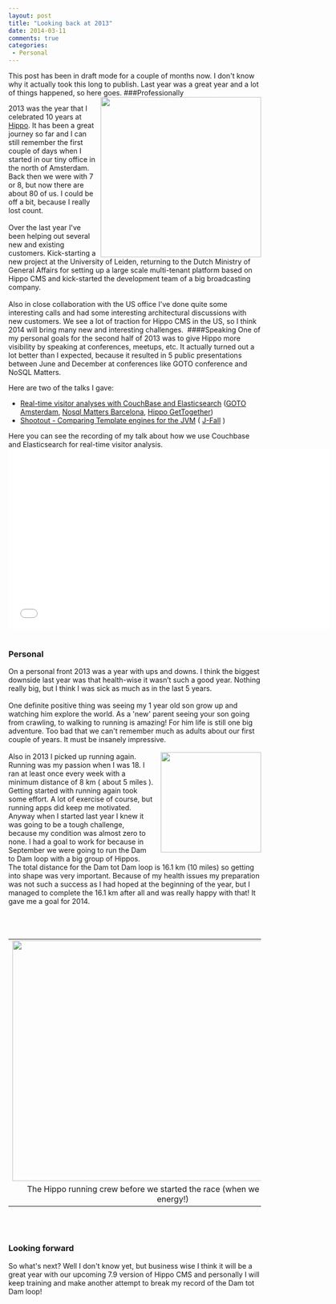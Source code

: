 ```yaml
---
layout: post
title: "Looking back at 2013"
date: 2014-03-11
comments: true
categories:
 - Personal
---
```


This post has been in draft mode for a couple of months now. I don't know why it actually took this long to publish. Last year was a great year and a lot of things happened, so here goes.
###Professionally
<img border="0" src="http://2.bp.blogspot.com/-4MvbcrhwYb0/UxuOFD2NgzI/AAAAAAAAAsQ/Y3mfjQ7VW9w/s1600/df511f2a688811e3b39112207f9a801b_8.jpg" height="320" width="320" align="right" />

2013 was the year that I celebrated 10 years at <a href="http://www.onehippo.com/" target="_blank">Hippo</a>. It has been a great journey so far and I can still remember the first couple of days when I started in our tiny office in the north of Amsterdam. Back then we were with 7 or 8, but now there are about 80 of us. I could be off a bit, because I really lost count.<br /><br />Over the last year I've been helping out several new and existing customers. Kick-starting a new project at the University of Leiden, returning to the Dutch Ministry of General Affairs for setting up a large scale multi-tenant platform based on Hippo CMS and kick-started the development team of a big broadcasting company.<br /><br />Also in close collaboration with the US office I've done quite some interesting calls and had some interesting architectural discussions with new customers. We see a lot of traction for Hippo CMS in the US, so I think 2014 will bring many new and interesting challenges.&nbsp;
####Speaking
One of my personal goals for the second half of 2013 was to give Hippo more visibility by speaking at conferences, meetups, etc. It actually turned out a lot better than I expected, because it resulted in 5 public presentations between June and December at conferences like GOTO conference and NoSQL Matters.

Here are two of the talks I gave:<br /><ul><li><a href="http://www.slideshare.net/jreijn/nosql13-bcnhippocouchbaseesfinal" target="_blank">Real-time visitor analyses with CouchBase and Elasticsearch</a> (<a href="http://gotocon.com/amsterdam-2013/" target="_blank">GOTO Amsterdam</a>, <a href="http://2013.nosql-matters.org/bcn/" target="_blank">Nosql Matters Barcelona</a>, <a href="http://www.meetup.com/HippoGetTogether/events/109032332/" target="_blank">Hippo GetTogether</a>)</li><li><a href="http://www.slideshare.net/jreijn/comparing-templateenginesjvm" target="_blank">Shootout - Comparing Template engines for the JVM</a> ( <a href="http://www.nljug.org/jfall/" target="_blank">J-Fall</a> )</li></ul>Here you can see the recording of my talk about how we use Couchbase and Elasticsearch for real-time visitor analysis.<br /><iframe allowfullscreen="" frameborder="0" height="360" src="//www.youtube.com/embed/vmUNtiq8uR0" width="640"></iframe><br /><br /><h3>Personal</h3>On a personal front 2013 was a year with ups and downs. I think the biggest downside last year was that health-wise it wasn’t such a good year. Nothing really big, but I think I was sick as much as in the last 5 years.<br /><br />One definite positive thing was seeing my 1 year old son grow up and watching him explore the world. As a 'new' parent seeing your son going from crawling, to walking to running is amazing! For him life is still one big adventure. Too bad that we can't remember much as adults about our first couple of years. It must be insanely impressive. <br /><br /><a href="http://3.bp.blogspot.com/-fFthr2DjfSM/UxuQSCn5y0I/AAAAAAAAAsc/AalPy6QdnRY/s1600/7906_10201659624788597_615295362_n.jpg" imageanchor="1" style="clear: right; float: right; margin-bottom: 1em; margin-left: 1em;"><img border="0" src="http://3.bp.blogspot.com/-fFthr2DjfSM/UxuQSCn5y0I/AAAAAAAAAsc/AalPy6QdnRY/s1600/7906_10201659624788597_615295362_n.jpg" height="200" width="200" /></a>Also in 2013 I picked up running again. Running was my passion when I was 18. I ran at least once every week with a minimum distance of 8 km ( about 5 miles ). Getting started with running again took some effort. A lot of exercise of course, but running apps did keep me motivated.<br />Anyway when I started last year I knew it was going to be a tough challenge, because my condition was almost zero to none. I had a goal to work for because in September we were going to run the Dam to Dam loop with a big group of Hippos. The total distance for the Dam tot Dam loop is 16.1 km (10 miles) so getting into shape was very important. Because of my health issues my preparation was not such a success as I had hoped at the beginning of the year, but I managed to complete the 16.1 km after all and was really happy with that! It gave me a goal for 2014.<br /><br /><br /><br /><table align="center" cellpadding="0" cellspacing="0" class="tr-caption-container" style="margin-left: auto; margin-right: auto; text-align: center;"><tbody><tr><td style="text-align: center;"><a href="http://1.bp.blogspot.com/-2rnOVz0KgCA/Ux-AkRXXozI/AAAAAAAAAtE/A-1mTI_RV-Q/s1600/hippo-dam-tot-dam.jpg" imageanchor="1" style="margin-left: auto; margin-right: auto;"><img border="0" src="http://1.bp.blogspot.com/-2rnOVz0KgCA/Ux-AkRXXozI/AAAAAAAAAtE/A-1mTI_RV-Q/s1600/hippo-dam-tot-dam.jpg" height="480" width="640" /></a></td></tr><tr><td class="tr-caption" style="text-align: center;">The Hippo running crew before we started the race (when we still had a lot of energy!)</td></tr></tbody></table><br /><br /><h3>Looking forward</h3>So what's next? Well I don't know yet, but business wise I think it will be a great year with our upcoming 7.9 version of Hippo CMS and personally I will keep training and make another attempt to break my record of the Dam tot Dam loop!
